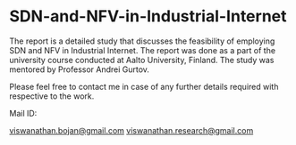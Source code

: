 # SDN-and-NFV-in-Industrial-Internet

The report is a detailed study that discusses the feasibility of employing SDN and NFV in Industrial Internet. The report was done as a part of the university course conducted at Aalto University, Finland. The study was mentored by Professor Andrei Gurtov. 

Please feel free to contact me in case of any further details required with respective to the work. 

Mail ID: 

viswanathan.bojan@gmail.com
viswanathan.research@gmail.com
